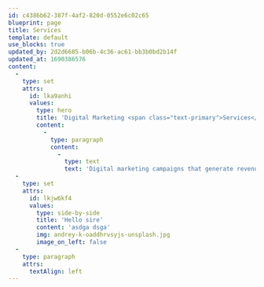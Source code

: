 ```yaml
---
id: c4386b62-387f-4af2-820d-0552e6c02c65
blueprint: page
title: Services
template: default
use_blocks: true
updated_by: 2d2d6685-b06b-4c36-ac61-bb3b0bd2b14f
updated_at: 1690386576
content:
  -
    type: set
    attrs:
      id: lka9anhi
      values:
        type: hero
        title: 'Digital Marketing <span class="text-primary">Services</span>'
        content:
          -
            type: paragraph
            content:
              -
                type: text
                text: 'Digital marketing campaigns that generate revenue.'
  -
    type: set
    attrs:
      id: lkjw6kf4
      values:
        type: side-by-side
        title: 'Hello sire'
        content: 'asdga dsga'
        img: andrey-k-oaddhrvsyjs-unsplash.jpg
        image_on_left: false
  -
    type: paragraph
    attrs:
      textAlign: left
---
```

